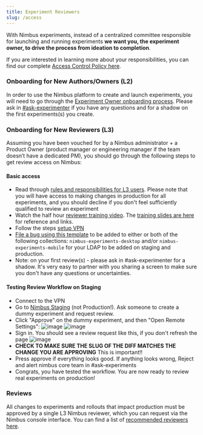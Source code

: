```yaml
---
title: Experiment Reviewers
slug: /access
---
```


With Nimbus experiments, instead of a centralized committee responsible for launching and running experiments **we want you, the experiment owner, to drive the process from ideation to completion**.

If you are interested in learning more about your responsibilities, you can find our complete [Access Control Policy here](https://docs.google.com/document/d/1r8oI_Hxe5JQcOejqZcSziX1Aso20AFGBToTFu3BE5j8/edit).

### Onboarding for New Authors/Owners (L2)

In order to use the Nimbus platform to create and launch experiments, you will need to go through the [Experiment Owner onboarding process](https://experimenter.info/for-product). Please ask in [#ask-experimenter](https://mozilla.slack.com/archives/CF94YGE03) if you have any questions and for a shadow on the first experiments(s) you create.

### Onboarding for New Reviewers (L3)

Assuming you have been vouched for by a Nimbus administrator + a Product Owner (product manager or engineering manager if the team doesn’t have a dedicated PM), you should go through the following steps to get review access on Nimbus:

#### Basic access

- Read through [rules and responsibilities for L3 users](https://docs.google.com/document/d/1r8oI_Hxe5JQcOejqZcSziX1Aso20AFGBToTFu3BE5j8/edit#heading=h.6v62tolv8dnv). Please note that you will have access to making changes in production for all experiments, and you should decline if you don't feel sufficiently qualified to review an experiment
- Watch the half hour [reviewer training video](https://mozilla.hosted.panopto.com/Panopto/Pages/Viewer.aspx?id=b2608de6-defe-44e4-9517-af5d0035268c).  The [training slides are here](https://docs.google.com/presentation/d/11jGYVCRhzqG5R4aemcNtfQ3umzsQAcZrGiFp5a9T7us/edit#slide=id.g144dc03564c_0_7) for reference and links.
- Follow the steps [setup VPN](https://mozilla-hub.atlassian.net/wiki/spaces/SD/pages/26741194/VPN)
- [File a bug using this template](https://bugzilla.mozilla.org/enter_bug.cgi?product=Cloud%20Services&component=Server%3A%20Remote%20Settings) to be added to either or both of the following collections: `nimbus-experiments-desktop` and/or `nimbus-experiments-mobile` for your LDAP to be added on staging and production.
- Note: on your first review(s) - please ask in #ask-experimenter for a shadow. It's very easy to partner with you sharing a screen to make sure you don't have any questions or uncertainties.

#### Testing Review Workflow on Staging

- Connect to the VPN
- Go to [Nimbus Staging](https://stage.experimenter.nonprod.dataops.mozgcp.net/nimbus/) (not Production!). Ask someone to create a dummy experiment and request review.
- Click "Approve" on the dummy experiment, and then "Open Remote Settings":
  ![image](https://user-images.githubusercontent.com/1455535/144130977-149c2e65-4995-4040-a840-ea2baa0e3dc4.png)
  ![image](https://user-images.githubusercontent.com/1455535/144131295-8469c508-11d6-49e1-91d7-0bcf5d81efa6.png)
- Sign in. You should see a review request like this, if you don't refresh the page
  ![image](https://user-images.githubusercontent.com/1455535/144131521-8516e6e1-7208-47dc-8183-ac1054542007.png)
- **CHECK TO MAKE SURE THE SLUG OF THE DIFF MATCHES THE CHANGE YOU ARE APPROVING** This is important!!
- Press approve if everything looks good. If anything looks wrong, Reject and alert nimbus core team in #ask-experiments
- Congrats, you have tested the workflow. You are now ready to review real experiments on production!

### Reviews

All changes to experiments and rollouts that impact production must be approved by a single L3 Nimbus reviewer, which you can request via the Nimbus console interface. You can find a list of [recommended reviewers here](https://mozilla-hub.atlassian.net/wiki/spaces/FJT/pages/11470672/Nimbus+Reviewers).
